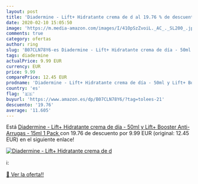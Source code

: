 ```yaml
---
layout: post
title: 'Diadermine - Lift+ Hidratante crema de d al 19.76 % de descuento'
date: 2020-02-10 15:05:50
image: 'https://m.media-amazon.com/images/I/41OpSzZvoiL._AC_._SL200_.jpg'
comments: true
category: ofertas
author: ring
slug: 'B07CLN78Y6-es Diadermine - Lift+ Hidratante crema de día - 50ml y Lift+...'
tags: diadermine
actualPrice: 9.99 EUR
currency: EUR
price: 9.99
comparePrice: 12.45 EUR
prodname: 'Diadermine - Lift+ Hidratante crema de día - 50ml y Lift+ Booster Anti-Arrugas - 15ml  1 Pack '
country: 'es'
flag: '🇪🇸'
buyurl: 'https://www.amazon.es/dp/B07CLN78Y6/?tag=tolees-21'
descuento: '19.76'
average: '11.605'
---
```


Está [Diadermine - Lift+ Hidratante crema de día - 50ml y Lift+ Booster Anti-Arrugas - 15ml  1 Pack ](https://www.amazon.es/dp/B07CLN78Y6/?tag=tolees-21) con 19.76 de descuento por 9.99 EUR (original: 12.45 EUR) en el siguiente enlace!

[![Diadermine - Lift+ Hidratante crema de d](https://m.media-amazon.com/images/I/41OpSzZvoiL._AC_._SL200_.jpg)](https://www.amazon.es/dp/B07CLN78Y6/?tag=tolees-21)

ℹ️:


[🛒 Ver la oferta!!](https://www.amazon.es/dp/B07CLN78Y6/?tag=tolees-21)
